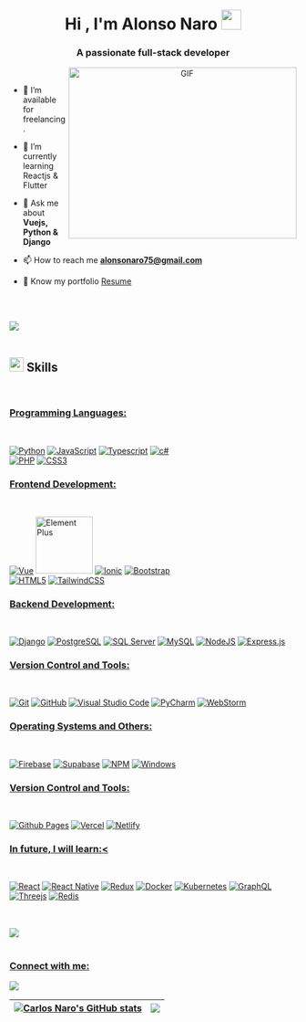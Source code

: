<!-- ## Hi there 👋 -->

<!--
**CarlosNaro/CarlosNaro** is a ✨ _special_ ✨ repository because its `README.md` (this file) appears on your GitHub profile.

Here are some ideas to get you started:

- 🔭 I’m currently working on ...
- 🌱 I’m currently learning ...
- 👯 I’m looking to collaborate on ...
- 🤔 I’m looking for help with ...
- 💬 Ask me about ...
- 📫 How to reach me: ...
- 😄 Pronouns: ...
- ⚡ Fun fact: ...
-->

<h1 align="center"><b>Hi , I'm Alonso Naro </b><img src="https://media.giphy.com/media/hvRJCLFzcasrR4ia7z/giphy.gif" width="35"></h1>
<!--  -->
<h3 align="center">A passionate full-stack developer </h3>


<a target="_blank" align="center">
  <img align="right" top="500" height="300" width="400" alt="GIF" src="https://media.giphy.com/media/SWoSkN6DxTszqIKEqv/giphy.gif">
</a>
<br/>
<!-- - 🔭 I’m currently working in <a href="https://phoenix.tech/griffyn/" target="blank">Griffyn Robotech Private Limited</a> -->

<!-- - 🌱 I’m currently Working on Mobile App(React-Native) -->

- 🤝 I’m available for freelancing.

- 🌱 I’m currently learning Reactjs & Flutter 

<!-- - 📝 I regularly write articles on [https://dev.to/100rabhcsmc](https://dev.to/100rabhcsmc) -->

- 💬 Ask me about **Vuejs, Python & Django**

- 📫 How to reach me **alonsonaro75@gmail.com**

- 📄 Know my portfolio <a href="https://naro-portfolio.vercel.app/" target="_blank" rel="noopener noreferrer">Resume</a>


<br><br>

<img src="https://user-images.githubusercontent.com/73097560/115834477-dbab4500-a447-11eb-908a-139a6edaec5c.gif"><br><br>

## <img src="https://media2.giphy.com/media/QssGEmpkyEOhBCb7e1/giphy.gif?cid=ecf05e47a0n3gi1bfqntqmob8g9aid1oyj2wr3ds3mg700bl&rid=giphy.gif" width ="25"><b> Skills</b>
<br>

### <u> Programming Languages: </u>
<br>

[![Python](https://img.shields.io/badge/python%20-%2314354C.svg?&style=for-the-badge&logo=python&logoColor=white)](#)
[![JavaScript](https://img.shields.io/badge/JavaScript-F7DF1E?style=for-the-badge&logo=javascript&logoColor=white&labelColor=101010)](#)
[![Typescript](https://img.shields.io/badge/typescript%20-%23007ACC.svg?&style=for-the-badge&logo=typescript&logoColor=white)](#)
[![c#](https://img.shields.io/badge/c%23%20-%23239120.svg?&style=for-the-badge&logo=c-sharp&logoColor=white)](#)
</br>
[![PHP](https://img.shields.io/badge/php%20-%231572B6.svg?&style=for-the-badge&logo=php&logoColor=white&labelColor=101010)](#)
[![CSS3](https://img.shields.io/badge/css3-%231572B6.svg?style=for-the-badge&logo=css3&logoColor=white)](#)

### <u> Frontend Development: </u>
<br>

[![Vue](https://img.shields.io/badge/vue%20-%2320232a.svg?&style=for-the-badge&logo=vue&logoColor=%2361DAFB&labelColor=101010)](#)
[<img src="https://element-plus.org/images/element-plus-logo.svg" alt="Element Plus" width="100"/>](#)
[![Ionic](https://img.shields.io/badge/ionic%20-%23404d59.svg?&style=for-the-badge&labelColor=101010)](#)
[![Bootstrap](https://img.shields.io/badge/bootstrap-%238511FA.svg?style=for-the-badge&logo=bootstrap&logoColor=white)](#)
</br>
[![HTML5](https://img.shields.io/badge/html5-%23E34F26.svg?style=for-the-badge&logo=html5&logoColor=white)](#)
[![TailwindCSS](https://img.shields.io/badge/tailwindcss-%2338B2AC.svg?style=for-the-badge&logo=tailwind-css&logoColor=white)](#)
<!-- [![Angular](https://img.shields.io/badge/angular%20-%23DD0031.svg?&style=for-the-badge&logo=angular&logoColor=white&labelColor=101010)](#) -->
<!-- [![React](https://img.shields.io/badge/react%20-%2320232a.svg?&style=for-the-badge&logo=react&logoColor=%2361DAFB&labelColor=101010)](#) -->
<!-- [![Laravel](https://img.shields.io/badge/laravel%20-%2320232a.svg?&style=for-the-badge&logo=laravel&logoColor=%2361DAFB&labelColor=101010)](#) -->
<!-- [![Expo](https://img.shields.io/badge/expo%20-%2320232a.svg?&style=for-the-badge&logo=expo&logoColor=%2361DAFB&labelColor=101010)](#) -->
### <u> Backend Development: </u>
<br>

[![Django](https://img.shields.io/badge/Django-092E20.svg?style=for-the-badge&logo=django&logoColor=white)](#)
[![PostgreSQL](https://img.shields.io/badge/PostgreSQL-336791.svg?style=for-the-badge&logo=postgresql&logoColor=white)](#)
[![SQL Server](https://img.shields.io/badge/SQL_Server-CC2927.svg?style=for-the-badge&logo=microsoftsqlserver&logoColor=white)](#)
[![MySQL](https://img.shields.io/badge/mysql-4479A1.svg?style=for-the-badge&logo=mysql&logoColor=white)](#)
[![NodeJS](https://img.shields.io/badge/node.js-6DA55F?style=for-the-badge&logo=node.js&logoColor=white)](#)
[![Express.js](https://img.shields.io/badge/express.js-%23404d59.svg?style=for-the-badge&logo=express&logoColor=%2361DAFB)](#)
<br>

### <u> Version Control and Tools: </u>
<br>

[![Git](https://img.shields.io/badge/git-%23F05033.svg?style=for-the-badge&logo=git&logoColor=white)](#)
[![GitHub](https://img.shields.io/badge/github-%23121011.svg?style=for-the-badge&logo=github&logoColor=white)](#)
[![Visual Studio Code](https://img.shields.io/badge/Visual%20Studio%20Code-0078d7.svg?style=for-the-badge&logo=visual-studio-code&logoColor=white)](#)
[![PyCharm](https://img.shields.io/badge/PyCharm-000000.svg?style=for-the-badge&logo=pycharm&logoColor=white)](#)
[![WebStorm](https://img.shields.io/badge/WebStorm-2481C6.svg?style=for-the-badge&logo=webstorm&logoColor=white)](#)
<br>

### <u> Operating Systems and Others: </u>
<br>

[![Firebase](https://img.shields.io/badge/firebase-a08021?style=for-the-badge&logo=firebase&logoColor=ffcd34)](#)
[![Supabase](https://img.shields.io/badge/Supabase-3FCF8E.svg?style=for-the-badge&logo=supabase&logoColor=white)](#)
[![NPM](https://img.shields.io/badge/NPM-%23CB3837.svg?style=for-the-badge&logo=npm&logoColor=white)](#)
[![Windows](https://img.shields.io/badge/Windows-0078D6?style=for-the-badge&logo=windows&logoColor=white)](#)
<br>

### <u> Version Control and Tools: </u>
<br>

[![Github Pages](https://img.shields.io/badge/GitHub%20Pages-%23327FC7.svg?style=for-the-badge&logo=github&logoColor=white)](#)
[![Vercel](https://img.shields.io/badge/Vercel-000000.svg?style=for-the-badge&logo=vercel&logoColor=white)](#)
[![Netlify](https://img.shields.io/badge/Netlify-00C7B7.svg?style=for-the-badge&logo=netlify&logoColor=white)](#)
<br>

### <u> In future, I will learn:< </u>
<br>

[![React](https://img.shields.io/badge/react%20-%2320232a.svg?&style=for-the-badge&logo=react&logoColor=%2361DAFB&labelColor=101010)](#)
[![React Native](https://img.shields.io/badge/react_native-%2320232a.svg?style=for-the-badge&logo=react&logoColor=%2361DAFB)](#)
[![Redux](https://img.shields.io/badge/redux-%23593d88.svg?style=for-the-badge&logo=redux&logoColor=white)](#)
[![Docker](https://img.shields.io/badge/docker-%230db7ed.svg?style=for-the-badge&logo=docker&logoColor=white)](#)
[![Kubernetes](https://img.shields.io/badge/kubernetes-%23326ce5.svg?style=for-the-badge&logo=kubernetes&logoColor=white)](#)
[![GraphQL](https://img.shields.io/badge/-GraphQL-E10098?style=for-the-badge&logo=graphql&logoColor=white)](#)
[![Threejs](https://img.shields.io/badge/threejs-black?style=for-the-badge&logo=three.js&logoColor=white)](#)
[![Redis](https://img.shields.io/badge/redis-%23DD0031.svg?style=for-the-badge&logo=redis&logoColor=white)](#)
<br>
<br><br>

<img src="https://user-images.githubusercontent.com/73097560/115834477-dbab4500-a447-11eb-908a-139a6edaec5c.gif"><br><br>
### <u>Connect with me:</u> 

<p align = "center">

[<img src="https://img.shields.io/badge/linkedin-%2312100E.svg?&style=for-the-badge&logo=linkedin&logoColor=white&color=black"/>](https://www.linkedin.com/in/alonso-naro/)

</p>

| <a href="https://github.com/CarlosNaro"><img align="center" src="https://github-readme-stats.vercel.app/api?username=CarlosNaro&show_icons=true&include_all_commits=true&theme=tokyonight&hide_border=true" alt="Carlos Naro's GitHub stats" /></a> | <a href="https://github.com/CarlosNaro"><img align="center" src="https://github-readme-stats.vercel.app/api/top-langs/?username=CarlosNaro&layout=compact&theme=tokyonight&hide_border=true" /></a> |
| ------------- | ------------- |

